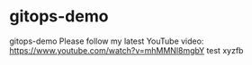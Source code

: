 # gitops-demo
gitops-demo
Please follow my latest YouTube video: https://www.youtube.com/watch?v=mhMMNl8mgbY
test
xyzfb

